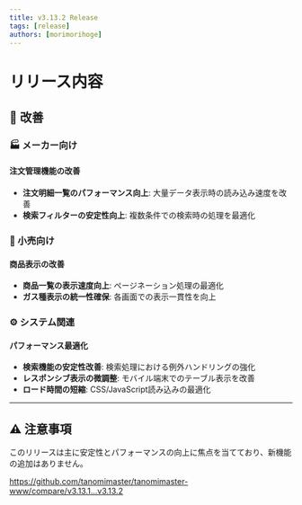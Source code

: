 ```yaml
---
title: v3.13.2 Release
tags: [release]
authors: [morimorihoge]
---
```


<!-- truncate -->
# リリース内容

## 🔧 改善

### 🏭 メーカー向け

#### 注文管理機能の改善
- **注文明細一覧のパフォーマンス向上**: 大量データ表示時の読み込み速度を改善
- **検索フィルターの安定性向上**: 複数条件での検索時の処理を最適化

### 🏪 小売向け

#### 商品表示の改善
- **商品一覧の表示速度向上**: ページネーション処理の最適化
- **ガス種表示の統一性確保**: 各画面での表示一貫性を向上

### ⚙️ システム関連

#### パフォーマンス最適化
- **検索機能の安定性改善**: 検索処理における例外ハンドリングの強化
- **レスポンシブ表示の微調整**: モバイル端末でのテーブル表示を改善
- **ロード時間の短縮**: CSS/JavaScript読み込みの最適化

---

## ⚠️ 注意事項

このリリースは主に安定性とパフォーマンスの向上に焦点を当てており、新機能の追加はありません。

https://github.com/tanomimaster/tanomimaster-www/compare/v3.13.1...v3.13.2